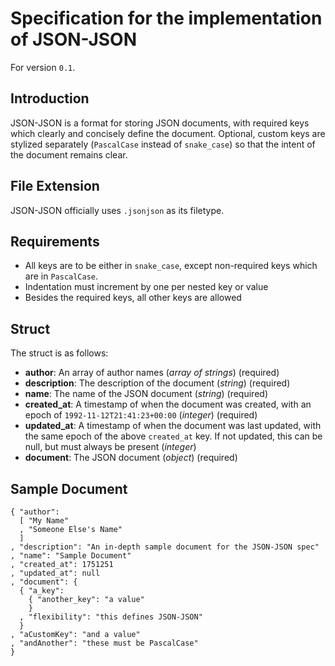 # Specification for the implementation of JSON-JSON

For version `0.1`.


## Introduction

JSON-JSON is a format for storing JSON documents, with required keys which
clearly and concisely define the document. Optional, custom keys are stylized
separately (`PascalCase` instead of `snake_case`) so that the intent of the
document remains clear.


## File Extension

JSON-JSON officially uses `.jsonjson` as its filetype.


## Requirements

- All keys are to be either in `snake_case`, except non-required keys which are
  in `PascalCase`.
- Indentation must increment by one per nested key or value
- Besides the required keys, all other keys are allowed


## Struct

The struct is as follows:

- **author**: An array of author names (_array of strings_) (required)
- **description**: The description of the document (_string_) (required)
- **name**: The name of the JSON document (_string_) (required)
- **created_at**: A timestamp of when the document was created, with an epoch
  of `1992-11-12T21:41:23+00:00` (_integer_) (required)
- **updated_at**: A timestamp of when the document was last updated, with the
  same epoch of the above `created_at` key. If not updated, this can be null,
  but must always be present (_integer_)
- **document**: The JSON document (_object_) (required)


## Sample Document

```jsonjson
{ "author": 
  [ "My Name"
  , "Someone Else's Name"
  ]
, "description": "An in-depth sample document for the JSON-JSON spec"
, "name": "Sample Document"
, "created_at": 1751251
, "updated_at": null
, "document": {
  { "a_key":
    { "another_key": "a value" 
    }
  , "flexibility": "this defines JSON-JSON"
  }
, "aCustomKey": "and a value"
, "andAnother": "these must be PascalCase"
}
```
